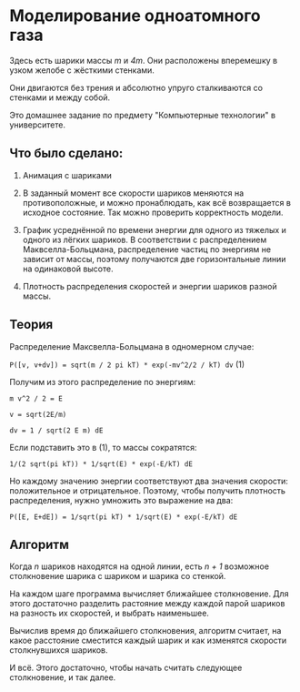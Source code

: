 Моделирование одноатомного газа
======
Здесь есть шарики массы _m_ и _4m_. Они расположены вперемешку в узком желобе с жёсткими стенками. 

Они двигаются без трения и абсолютно упруго сталкиваются со стенками и между собой.

Это домашнее задание по предмету "Компьютерные технологии" в университете.

Что было сделано:
------
1. Анимация с шариками

2. В заданный момент все скорости шариков меняются на противоположные, и можно пронаблюдать, как всё возвращается в исходное состояние. Так можно проверить корректность модели.

3. График усреднённой по времени энергии для одного из тяжелых и одного из лёгких шариков. В соответствии с распределением Маквселла-Больцмана, распределение частиц по энергиям не зависит от массы, поэтому получаются две горизонтальные линии на одинаковой высоте.

4. Плотность распределения скоростей и энергии шариков разной массы.

Теория
---
Распределение Максвелла-Больцмана в одномерном случае:

`P([v, v+dv]) = sqrt(m / 2 pi kT) * exp(-mv^2/2 / kT) dv` (1)

Получим из этого распределение по энергиям:

`m v^2 / 2 = E`

`v = sqrt(2E/m)`

`dv = 1 / sqrt(2 E m) dE`

Если подставить это в (1), то массы сократятся:

`1/(2 sqrt(pi kT)) * 1/sqrt(E) * exp(-E/kT) dE`

Но каждому значению энергии соответствуют два значения скорости: положительное и отрицательное. Поэтому, чтобы получить плотность распределения, нужно умножить это выражение на два: 

`P([E, E+dE]) = 1/sqrt(pi kT) * 1/sqrt(E) * exp(-E/kT) dE`

Алгоритм
----
Когда _n_ шариков находятся на одной линии, есть _n + 1_ возможное столкновение шарика с шариком и шарика со стенкой. 

На каждом шаге программа вычисляет ближайшее столкновение. Для этого достаточно разделить растояние между каждой парой шариков на разность их скоростей, и выбрать наименьшее.

Вычислив время до ближайшего столкновения, алгоритм считает, на какое расстояние сместится каждый шарик и как изменятся скорости столкнувшихся шариков.

И всё. Этого достаточно, чтобы начать считать следующее столкновение, и так далее.